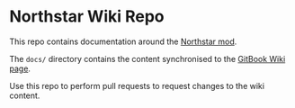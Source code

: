 # Northstar Wiki Repo

This repo contains documentation around the [Northstar mod](https://github.com/R2Northstar).

The `docs/` directory contains the content synchronised to the [GitBook Wiki page](https://r2northstar-temp.gitbook.io/).

Use this repo to perform pull requests to request changes to the wiki content.
